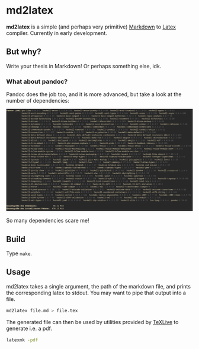 # md2latex

**md2latex** is a simple (and perhaps very primitive) [Markdown](https://github.com/adam-p/markdown-here/wiki/Markdown-Cheatsheet) to [Latex](https://en.wikibooks.org/wiki/LaTeX) compiler. Currently in early development.

## But why?

Write your thesis in Markdown! Or perhaps something else, idk.

### What about pandoc?

Pandoc does the job too, and it is more advanced, but take a look at the number of dependencies:

![full screen terminal window filled to the brim with pandoc dependencies](pandoc-dependencies.png)

So many dependencies scare me!

## Build

Type `make`.

## Usage

md2latex takes a single argument, the path of the markdown file, and prints the corresponding latex to stdout. You may want to pipe that output into a file.

```bash
md2latex file.md > file.tex
```

The generated file can then be used by utilities provided by [TeXLive](https://www.tug.org/texlive/) to generate i.e. a pdf.

```bash
latexmk -pdf
```
